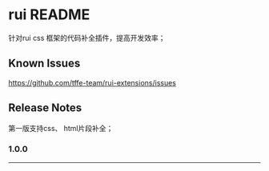 # rui README

针对rui css 框架的代码补全插件，提高开发效率；

## Known Issues

https://github.com/tffe-team/rui-extensions/issues

## Release Notes

第一版支持css、 html片段补全；

### 1.0.0


-----------------------------------------------------------------------------------------------------------
